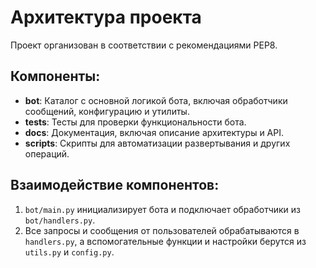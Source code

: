 # Архитектура проекта
Проект организован в соответствии с рекомендациями PEP8. 

## Компоненты:
- **bot**: Каталог с основной логикой бота, включая обработчики сообщений, конфигурацию и утилиты.
- **tests**: Тесты для проверки функциональности бота.
- **docs**: Документация, включая описание архитектуры и API.
- **scripts**: Скрипты для автоматизации развертывания и других операций.

## Взаимодействие компонентов:
1. `bot/main.py` инициализирует бота и подключает обработчики из `bot/handlers.py`.
2. Все запросы и сообщения от пользователей обрабатываются в `handlers.py`, а вспомогательные функции и настройки берутся из `utils.py` и `config.py`.
